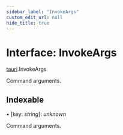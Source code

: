 ```yaml
---
sidebar_label: "InvokeArgs"
custom_edit_url: null
hide_title: true
---
```


# Interface: InvokeArgs

[tauri](../modules/tauri.md).InvokeArgs

Command arguments.

## Indexable

▪ [key: *string*]: *unknown*

Command arguments.
